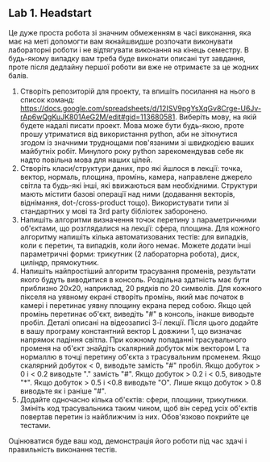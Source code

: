 ## Lab 1. Headstart

Це дуже проста робота зі значним обмеженням в часі виконання, яка має на меті допомогти вам якнайшвидше розпочати виконувати лабораторні роботи і не відтягувати виконання на кінець семестру. В будь-якому випадку вам треба буде виконати описані тут завдання, проте після дедлайну першої роботи ви вже не отримаєте за це жодних балів.

  1. Створіть репозиторій для проекту, та впишіть посилання на нього в список команд: https://docs.google.com/spreadsheets/d/12ISV9pgYsXqGv8Crge-U6Jv-rAp6wQgKuJK801AeG2M/edit#gid=113680581. Виберіть мову, на якій будете надалі писати проект. Мова може бути будь-якою, проте прошу утриматися від використання python, аби не зіткнутися згодом із значними труднощами пов'язаними зі швидкодією ваших майбутніх робіт. Минулого року python зарекомендував себе як надто повільна мова для наших цілей.
  2. Створіть класи/структури даних, про які йшлося в лекції: точка, вектор, нормаль, площина, промінь, камера, направлене джерело світла та будь-які інші, які ввижаються вам необхідними. Структури мають містити базові операції над ними (додавання векторів, віднімання, dot-/cross-product тощо). Використувати типи зі стандартних у мові та 3rd party бібліотек заборонено.
  3. Напишіть алгоритми визначення точок перетину з параметричними об'єктами, що розглядалися на лекції: сфера, площина. Для кожного алгоритму напишіть кілька автоматизованих тестів: для випадків, коли є перетин, та випадків, коли його немає. Можете додати інші параметричні форми: трикутник (2 лабораторна робота), диск, циліндр, прямокутник.
  4. Напишіть найпростіший алгоритм трасування променів, результати якого будуть виводитися в консоль. Роздільна здатність має бути приблизно 20х20, наприклад, 20 рядків по 20 символів. Для кожного пікселя на уявному екрані створіть промінь, який має початок в камері і перетинає уявну площину екрана перед собою. Якщо цей промінь перетинає об'єкт, виведіть "#" в консоль, інакше виводьте пробіл. Деталі описані на відеозаписі 3-ї лекції.
     Після цього додайте в вашу програму константний вектор L довжини 1, що визначає напрямок падіння світла. При кожному попаданні трасувального променя на об'єкт знайдіть скалярний добуток між вектором L та нормаллю в точці перетину об'єкта з трасувальним променем. Якщо скалярний добуток < 0, виводьте замість "#" пробіл. Якщо добуток > 0 і < 0.2 виводьте "." замість "#". Якщо добуток > 0.2 і < 0.5, виводьте "*". Якщо добуток > 0.5 і <0.8 виводьте "O". Лише якщо добуток > 0.8 виводьте як і раніше "#".
  5. Додайте одночасно кілька об'єктів: сфери, площини, трикутники. Змініть код трасувальника таким чином, щоб він серед усіх об'єктів повертав перетин із найближчим із них. Обов'язково покрийте це тестами.

Оцінюватися буде ваш код, демонстрація його роботи під час здачі і правильність виконання тестів.
